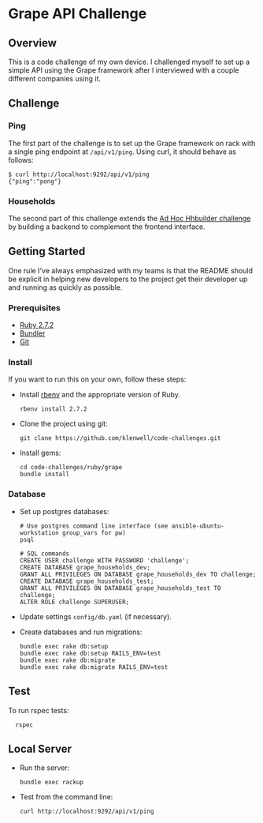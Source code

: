 # Grape API Challenge

## Overview
This is a code challenge of my own device. I challenged myself to set up a simple API using the Grape framework after I interviewed with a couple different companies using it.

## Challenge
### Ping
The first part of the challenge is to set up the Grape framework on rack with a single ping endpoint at `/api/v1/ping`. Using curl, it should behave as follows:

```
$ curl http://localhost:9292/api/v1/ping
{"ping":"pong"}
```

### Households
The second part of this challenge extends the [Ad Hoc Hhbuilder challenge](https://github.com/klenwell/code-challenges/tree/main/ad-hoc/hhbuilder) by building a backend to complement the frontend interface.

## Getting Started
One rule I've always emphasized with my teams is that the README should be explicit in helping new developers to the project get their developer up and running as quickly as possible.

### Prerequisites
- [Ruby 2.7.2](https://www.ruby-lang.org/en/downloads/)
- [Bundler](http://bundler.io/)
- [Git](http://git-scm.com/)

### Install
If you want to run this on your own, follow these steps:

- Install [rbenv](https://github.com/rbenv/rbenv) and the appropriate version of Ruby.

      rbenv install 2.7.2

- Clone the project using git:

      git clone https://github.com/klenwell/code-challenges.git

- Install gems:

      cd code-challenges/ruby/grape
      bundle install

### Database
- Set up postgres databases:

      # Use postgres command line interface (see ansible-ubuntu-workstation group_vars for pw)
      psql

      # SQL commands
      CREATE USER challenge WITH PASSWORD 'challenge';
      CREATE DATABASE grape_households_dev;
      GRANT ALL PRIVILEGES ON DATABASE grape_households_dev TO challenge;
      CREATE DATABASE grape_households_test;
      GRANT ALL PRIVILEGES ON DATABASE grape_households_test TO challenge;
      ALTER ROLE challenge SUPERUSER;

- Update settings `config/db.yaml` (if necessary).

- Create databases and run migrations:

      bundle exec rake db:setup
      bundle exec rake db:setup RAILS_ENV=test
      bundle exec rake db:migrate
      bundle exec rake db:migrate RAILS_ENV=test

## Test
To run rspec tests:

      rspec

## Local Server
- Run the server:

      bundle exec rackup

- Test from the command line:

      curl http://localhost:9292/api/v1/ping
